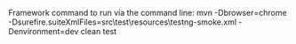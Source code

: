 Framework
command to run via the command line: mvn -Dbrowser=chrome -Dsurefire.suiteXmlFiles=src\test\resources\testng-smoke.xml -Denvironment=dev clean test
